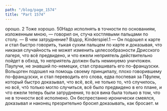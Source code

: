 ```yaml
---
path: "/blog/page_1574"
title: "Part 1574"
---
```


орошо.
2 Тоже хорошо.
50Надо исполнять в точности по основаниям, изложенным мною, — говорил он, стуча костлявыми пальцами по столу. — В чем затруднение? Вздор, Kinderspiel.1 — Он подошел к карте и стал быстро говорить, тыкая сухим пальцем по карте и доказывая, что никакая случайность не может изменить целесообразности Дрисского лагеря, что всё предвидено, и что ежели неприятель действительно пойдет в обход, то неприятель должен быть неминуемо уничтожен.
Паулучи, не знавший по-немецки, стал спрашивать его по-французски. Вольцоген подошел на помощь своему принципалу, плохо говорившему по-французски, и стал переводить его слова, едва поспевая за Пфулем, который быстро доказывал, что всё, всё, не только то, чтò случилось, но всё, чтò только могло случиться, всё было предвидено в его плане, и что ежели теперь были затруднения, то вся вина была только в том, что не в точности всё исполнено. Он беспрестанно иронически смеялся, доказывал и наконец презрительно бросил доказывать, как бросает. м
